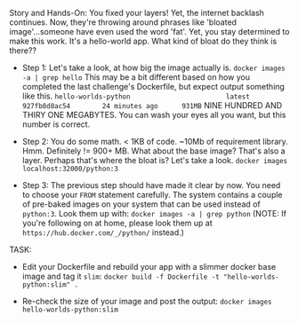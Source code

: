 Story and Hands-On:
You fixed your layers! Yet, the internet backlash continues. Now, they're throwing around phrases like 'bloated image'...someone have even used the word 'fat'. Yet, you stay determined to make this work.
It's a hello-world app. What kind of bloat do they think is there??

- Step 1: Let's take a look, at how big the image actually is. 
  `docker images -a | grep hello`
  This may be a bit different based on how you completed the last challenge's Dockerfile, but expect output something like this.
  `hello-worlds-python                        latest              927fb8d8ac54        24 minutes ago      931MB`
  NINE HUNDRED AND THIRY ONE MEGABYTES. You can wash your eyes all you want, but this number is correct.

- Step 2: You do some math. < 1KB of code. ~10Mb of requirement library. Hmm. Definitely != 900+ MB. What about the base image? That's also a layer. Perhaps that's where the bloat is? Let's take a look.
  `docker images localhost:32000/python:3`

- Step 3: The previous step should have made it clear by now. You need to choose your `FROM` statement carefully. The system contains a couple of pre-baked images on your system that can be used instead of `python:3`. Look them up with:
  `docker images -a | grep python`
  (NOTE: If you're following on at home, please look them up at `https://hub.docker.com/_/python/` instead.)

TASK:
- Edit your Dockerfile and rebuild your app with a slimmer docker base image and tag it `slim`:
  `docker build -f Dockerfile -t "hello-worlds-python:slim" .`

- Re-check the size of your image and post the output:
  `docker images hello-worlds-python:slim`
